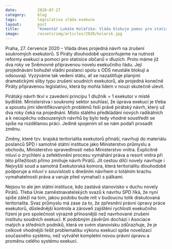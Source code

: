 ```yaml
---
date:         2020-07-27
category:     blog
tags:         legislativa vláda exekuce
layout:       post
title:        "Komentář Lukáše Koláříka: Vláda blokuje pomoc pro statisíce lidí v exekuci a dává jim plané sliby. Piráti nabízejí reálná řešení dluhových pastí"
image:        /assets/img/articles/2020/kolarik.jpg
---  
```


 

Praha, 27. července 2020 – Vláda dnes projedná návrh na zrušení soukromých exekutorů. S Piráty dlouhodobě upozorňujeme na nutnost reformy exekucí a pomoci pro statisíce občanů v dluzích. Proto máme již dva roky ve Sněmovně připravenou novelu exekučního řádu. Její projednávání bohužel vládní poslanci spolu s ODS neustále blokují a odsouvají. Vyzýváme tak vedení státu, ať se nazaštiťuje planými dramatickými sliby typu zrušení soudních exekutorů, ale projedná konečně Piráty připravenou legislativu, která by mohla lidem v nouzi skutečně ulevit.   

Pirátský návrh tkví v zavedení principu 1 dlužník = 1 exekutor v místě bydliště. Ministerstva i soukromý sektor souhlasí, že úprava exekucí je třeba a spoustu jimi identifikovaných problémů řeší právě pirátský návrh, který už dva roky čeká na projednání. Místo stálého předkládání nových radikálních a k neúspěchu odsouzených návrhů by bylo tedy vhodné soustředit se spíše na rozdělanou práci. Jedině spojením sil se nám podaří prosadit změnu. 

Změny, které tzv. krajská teritorialita exekutorů přináší, navrhují do materiálu poslanců SPD i samotné státní instituce jako Ministerstvo průmyslu a obchodu, Ministerstvo spravedlnosti nebo Ministerstvo vnitra. Explicitně mluví o zrychlení a zefektivnění procesu vymáhání práva a resort vnitra při této příležitosti přímo zmiňuje návrh Pirátů. Jít cestou dílčí novely navrhuje i Nejvyšší soud a samotná Exekutorská komora, která teritorialitu dlouhodobě podporuje a mluví v souvislosti s dnešním návrhem o totálním krachu vymahatelnosti práva a varuje před vymahači s pálkami. 

Nejsou to ale jen státní instituce, kdo zastává stanovisko v duchu novely Pirátů. Třeba Unie zaměstnavatelských svazů k návrhu SPD říká, že nyní spíše záleží na tom, jakou podobu bude mít v budoucnu tolik diskutovaná teritorialita. Svaz průmyslu má zase za to, že zpřesnění právní úpravy práce exekutorů, důslednější kontrola a zároveň zajištění rychlosti exekučního řízení je pro společnost výrazně přínosnější než navrhované zrušení institutu soudních exekucí. K podobným závěrům dochází i Asociace malých a středních podniků, která ve svém stanovisku zdůrazňuje, že je celkově vhodnější řešit problematiku výkonu exekucí spíše novelizací současného systému, než vytvářet kompletní novou právní úpravu a proměnu celého systému exekucí.

 
